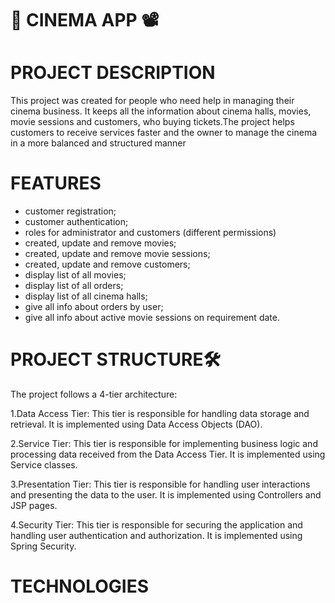 ﻿# 🎥 CINEMA APP 📽
# PROJECT DESCRIPTION
This project was created for people who need help in managing their cinema business. It keeps all the information about cinema halls, movies, movie sessions and customers, who buying tickets.The project helps customers to receive services faster and the owner to manage the cinema in a more balanced and structured manner
# FEATURES
- customer registration;
- customer authentication;
- roles for administrator and customers (different permissions)
- created, update and remove movies;
- created, update and remove movie sessions;
- created, update and remove customers;
- display list of all movies;
- display list of all orders;
- display list of all cinema halls;
- give all info about orders by user;
- give all info about active movie sessions on requirement date.
# PROJECT STRUCTURE🛠
The project follows a 4-tier architecture:

1.Data Access Tier: This tier is responsible for handling data storage and retrieval. It is implemented using Data Access Objects (DAO).

2.Service Tier: This tier is responsible for implementing business logic and processing data received from the Data Access Tier. It is implemented using Service classes.

3.Presentation Tier: This tier is responsible for handling user interactions and presenting the data to the user. It is implemented using Controllers and JSP pages.

4.Security Tier: This tier is responsible for securing the application and handling user authentication and authorization. It is implemented using Spring Security.
# TECHNOLOGIES
